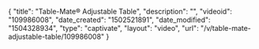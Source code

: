 {
    "title": "Table-Mate&reg; Adjustable Table",
    "description": "",
    "videoid": "109986008",
    "date_created": "1502521891",
    "date_modified": "1504328934",
    "type": "captivate",
    "layout": "video",
    "url": "\/v\/table-mate-adjustable-table\/109986008"
}